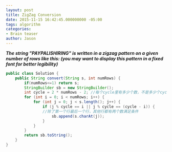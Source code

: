 ```yaml
---
layout: post
title: ZigZag Conversion
date: 2015-11-15 16:42:45.000000000 -05:00
tags: algorithm
categories:
- Brain teaser
author: Jason
---
```

<p><strong><em>The string "PAYPALISHIRING" is written in a zigzag pattern on a given number of rows like this: (you may want to display this pattern in a fixed font for better legibility)</em></strong></p>


``` java
public class Solution {
    public String convert(String s, int numRows) {
        if(numRows<=1) return s;
        StringBuilder sb = new StringBuilder();
        int cycle = 2 * numRows - 2; //每个cycle里有多少个数，不是多少个cycle
        for (int i = 0; i < numRows; i++) {
            for (int j = 0; j < s.length(); j++) {
                if (j % cycle == i || j % cycle == (cycle - i)) {
                //除了第一个行最后一个行，其他行都有两个数满足条件
                    sb.append(s.charAt(j));
                }
            }
        }
        return sb.toString();
    }
}
```
